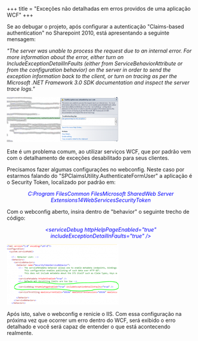 +++
title = "Exceções não detalhadas em erros providos de uma aplicação WCF"
+++

<p>Se ao debugar o projeto, após configurar a autenticação "Claims-based authentication" no Sharepoint 2010, está apresentando a seguinte mensagem:</p>
<p><em>"The server was unable to process the request due to an internal error. For more information about the error, either turn on IncludeExceptionDetailInFaults (either from ServiceBehaviorAttribute or from the <servicedebug> configuration behavior) on the server in order to send the exception information back to the client, or turn on tracing as per the Microsoft .NET Framework 3.0 SDK documentation and inspect the server trace logs."&nbsp;</servicedebug></em></p>

<img class="size-medium wp-image-667 " title="SPClaimsUtility.AuthenticateFormUser_ErrorDebug" src="./SPClaimsUtility.AuthenticateFormUser_ErrorDebug-300x120.png" alt="" width="300" height="120" />

<p><!--more-->Este é um problema comum, ao utilizar serviços WCF, que por padrão vem com o detalhamento de exceções desabilitado para seus clientes.&nbsp;</p>
<p>Precisamos fazer algumas configurações no webconfig. Neste caso por estarmos falando do "SPClaimsUtility.AuthenticateFormUser" a aplicação é o Security Token, localizado por padrão em:&nbsp;</p>
<p style="text-align: center;"><span style="color: #0000ff;"><em>C:Program FilesCommon FilesMicrosoft SharedWeb Server Extensions14WebServicesSecurityToken</em></span></p>
<p style="text-align: left;">Com o webconfig aberto, insira dentro de "behavior" o seguinte trecho de código:</p>
<p style="text-align: center;"><span style="color: #0000ff;"><em>&lt;serviceDebug httpHelpPageEnabled="true" includeExceptionDetailInFaults="true" /&gt;</em></span></p>

<img class="size-medium wp-image-669" title="serviceDebug" src="./serviceDebug-300x161.png" alt="" width="300" height="161" />

<p style="text-align: left;">Após isto, salve o webconfig e renicie o IIS. Com essa configuração na próxima vez que ocorrer um erro dentro do WCF, será exibido o erro detalhado e você será capaz de entender o que está acontecendo realmente.</p>
